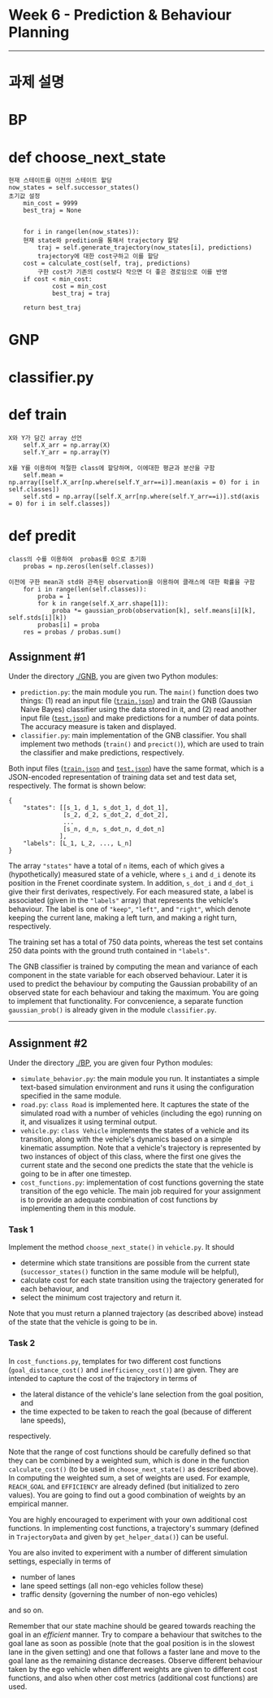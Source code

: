 # Week 6 - Prediction & Behaviour Planning

---

# 과제 설명
# BP
# def choose_next_state

	현재 스테이트를 이전의 스테이트 할당
	now_states = self.successor_states()
	초기값 설정
        min_cost = 9999
        best_traj = None
        
	
        for i in range(len(now_states)):
	    현재 state와 predition을 통해서 trajectory 할당 
            traj = self.generate_trajectory(now_states[i], predictions)
            trajectory에 대한 cost구하고 이를 할당
	    cost = calculate_cost(self, traj, predictions)
            구한 cost가 기존의 cost보다 작으면 더 좋은 경로임으로 이를 반영 
	    if cost < min_cost:
                cost = min_cost
                best_traj = traj

        return best_traj

# GNP
# classifier.py
# def train

	X와 Y가 담긴 array 선언
        self.X_arr = np.array(X)
        self.Y_arr = np.array(Y)

	X를 Y를 이용하여 적절한 class에 할당하며, 이에대한 평균과 분산을 구함
        self.mean = np.array([self.X_arr[np.where(self.Y_arr==i)].mean(axis = 0) for i in self.classes])
        self.std = np.array([self.X_arr[np.where(self.Y_arr==i)].std(axis = 0) for i in self.classes])

# def predit
	class의 수를 이용하여  probas를 0으로 초기화 
        probas = np.zeros(len(self.classes))
        
	이전에 구한 mean과 std와 관측된 observation을 이용하여 클래스에 대한 확률을 구함
        for i in range(len(self.classes)):
            proba = 1
            for k in range(self.X_arr.shape[1]):
                proba *= gaussian_prob(observation[k], self.means[i][k], self.stds[i][k])
            probas[i] = proba
        res = probas / probas.sum()






## Assignment #1

Under the directory [./GNB](./GNB), you are given two Python modules:

* `prediction.py`: the main module you run. The `main()` function does two things: (1) read an input file ([`train.json`](./GNB/train.json)) and train the GNB (Gaussian Naive Bayes) classifier using the data stored in it, and (2) read another input file ([`test.json`](./GNB/test.json)) and make predictions for a number of data points. The accuracy measure is taken and displayed.
* `classifier.py`: main implementation of the GNB classifier. You shall implement two methods (`train()` and `precict()`), which are used to train the classifier and make predictions, respectively.

Both input files ([`train.json`](./GNB/train.json) and [`test.json`](./GNB/test.json)) have the same format, which is a JSON-encoded representation of training data set and test data set, respectively. The format is shown below:

```
{
	"states": [[s_1, d_1, s_dot_1, d_dot_1],
	           [s_2, d_2, s_dot_2, d_dot_2],
	           ...
	           [s_n, d_n, s_dot_n, d_dot_n]
	          ],
	"labels": [L_1, L_2, ..., L_n]
}
```

The array `"states"` have a total of `n` items, each of which gives a (hypothetically) measured state of a vehicle, where `s_i` and `d_i` denote its position in the Frenet coordinate system. In addition, `s_dot_i` and `d_dot_i` give their first derivates, respectively. For each measured state, a label is associated (given in the `"labels"` array) that represents the vehicle's behaviour. The label is one of `"keep"`, `"left"`, and `"right"`, which denote keeping the current lane, making a left turn, and making a right turn, respectively.

The training set has a total of 750 data points, whereas the test set contains 250 data points with the ground truth contained in `"labels"`.

The GNB classifier is trained by computing the mean and variance of each component in the state variable for each observed behaviour. Later it is used to predict the behaviour by computing the Gaussian probability of an observed state for each behaviour and taking the maximum. You are going to implement that functionality. For convcenience, a separate function `gaussian_prob()` is already given in the module `classifier.py`.


---

## Assignment #2

Under the directory [./BP](./BP), you are given four Python modules:

* `simulate_behavior.py`: the main module you run. It instantiates a simple text-based simulation environment and runs it using the configuration specified in the same module.
* `road.py`: `class Road` is implemented here. It captures the state of the simulated road with a number of vehicles (including the ego) running on it, and visualizes it using terminal output.
* `vehicle.py`: `class Vehicle` implements the states of a vehicle and its transition, along with the vehicle's dynamics based on a simple kinematic assumption. Note that a vehicle's trajectory is represented by two instances of object of this class, where the first one gives the current state and the second one predicts the state that the vehicle is going to be in after one timestep.
* `cost_functions.py`: implementation of cost functions governing the state transition of the ego vehicle. The main job required for your assignment is to provide an adequate combination of cost functions by implementing them in this module.

### Task 1

Implement the method `choose_next_state()` in `vehicle.py`. It should

* determine which state transitions are possible from the current state (`successor_states()` function in the same module will be helpful),
* calculate cost for each state transition using the trajectory generated for each behaviour, and
* select the minimum cost trajectory and return it.

Note that you must return a planned trajectory (as described above) instead of the state that the vehicle is going to be in.

### Task 2

In `cost_functions.py`, templates for two different cost functions (`goal_distance_cost()` and `inefficiency_cost()`) are given. They are intended to capture the cost of the trajectory in terms of

* the lateral distance of the vehicle's lane selection from the goal position, and
* the time expected to be taken to reach the goal (because of different lane speeds),

respectively.

Note that the range of cost functions should be carefully defined so that they can be combined by a weighted sum, which is done in the function `calculate_cost()` (to be used in `choose_next_state()` as described above). In computing the weighted sum, a set of weights are used. For example, `REACH_GOAL` and `EFFICIENCY` are already defined (but initialized to zero values). You are going to find out a good combination of weights by an empirical manner.

You are highly encouraged to experiment with your own additional cost functions. In implementing cost functions, a trajectory's summary (defined in `TrajectoryData` and given by `get_helper_data()`) can be useful.

You are also invited to experiment with a number of different simulation settings, especially in terms of

* number of lanes
* lane speed settings (all non-ego vehicles follow these)
* traffic density (governing the number of non-ego vehicles)

and so on.

Remember that our state machine should be geared towards reaching the goal in an *efficient* manner. Try to compare a behaviour that switches to the goal lane as soon as possible (note that the goal position is in the slowest lane in the given setting) and one that follows a faster lane and move to the goal lane as the remaining distance decreases. Observe different behaviour taken by the ego vehicle when different weights are given to different cost functions, and also when other cost metrics (additional cost functions) are used.
